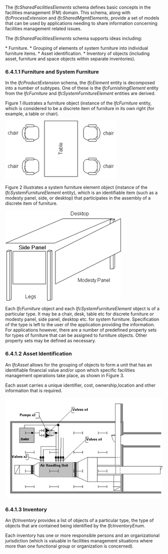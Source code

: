 The _IfcSharedFacilitiesElements_ schema defines basic concepts in the facilities management (FM) domain. This schema, along with _IfcProcessExtension_ and _IfcSharedMgmtElements_, provide a set of models that can be used by applications needing to share information concerning facilities management related issues.

The _IfcSharedFacilitiesElements_ schema supports ideas including:

\* Furniture. 
\* Grouping of elements of system furniture into individual furniture items. 
\* Asset identification. 
\* Inventory of objects (including asset, furniture and space objects within separate inventories).

### 6.4.1.1 Furniture and System Furniture
In the _IfcProductExtension_ schema, the _IfcElement_ entity is decomposed into a number of subtypes. One of these is the _IfcFurnishingElement_ entity from the _IfcFurniture_ and _IfcSystemFurnitureElement_ entities are derived.

Figure 1 illustrates a furniture object (instance of the _IfcFurniture_ entity, which is considered to be a discrete item of furniture in its own right (for example, a table or chair).

!["Furniture"](../../../../figures/ifcsharedfacilitieselements-fig01.gif "Figure 1 &mdash; Furniture")

Figure 2 illustrates a system furniture element object (instance of the _IfcSystemFurnitureElement_ entity), which is an identifiable item (such as a modesty panel, side, or desktop) that participates in the assembly of a discrete item of furniture.

!["SystemFurnitureElements"](../../../../figures/ifcsharedfacilitieselements-fig02.gif "Figure 2 &mdash; System furniture element")

Each _IfcFurniture_ object and each _IfcSystemFurnitureElement_ object is of a particular type. It may be a chair, desk, table etc for discrete furniture or modesty panel, side panel, desktop etc. for system furniture. Specification of the type is left to the user of the application providing the information. For applications however, there are a number of predefined property sets for types of furniture that can be assigned to furniture objects. Other property sets may be defined as necessary.

### 6.4.1.2 Asset Identification
An _IfcAsset_ allows for the grouping of objects to form a unit that has an identifiable financial value and/or upon which specific facilities management operations take place, as shown in Figure 3.

Each asset carries a unique identifier, cost, ownership,location and other information that is required.

!["Assets"](../../../../figures/ifcsharedfacilitieselements-fig03.gif "Figure 3 &mdash; Asset identification")

### 6.4.1.3 Inventory
An _IfcInventory_ provides a list of objects of a particular type, the type of objects that are contained being identified by the _IfcInventoryEnum_.

Each inventory has one or more responsible persons and an organizational jurisdiction (which is valuable in facilities management situations where more than one functional group or organization is concerned).
